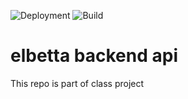 ![Deployment](https://github.com/SlaySayto/elbetta-api/workflows/Build%20and%20deploy%20JAR%20app%20to%20Azure%20Web%20App%20-%20elbeta-api/badge.svg) ![Build](https://github.com/SlaySayto/elbetta-api/workflows/Java%20CI%20with%20Maven/badge.svg)

# elbetta backend api


This repo is part of class project 
